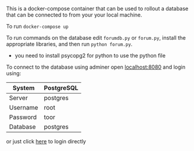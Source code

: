 This is a docker-compose container that can be used to rollout a database that
can be connected to from your your local machine.

To run `docker-compose up`

To run commands on the database edit `forumdb.py` or `forum.py`, install the
appropriate libraries, and then run `python forum.py`.

- you need to install psycopg2 for python to use the python file

To connect to the database using adminer open
[localhost:8080](http://localhost:8080) and login using:

System | PostgreSQL
--- | ---
Server | postgres
Username | root
Password | toor
Database | postgres

or just click [here](http://localhost:8080/?pgsql=postgres&username=root&db=postgres&ns=public) to login directly
